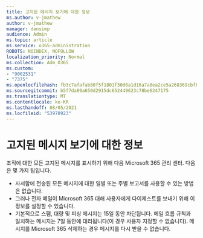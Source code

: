 ```yaml
---
title: 고지된 메시지 보기에 대한 정보
ms.author: v-jmathew
author: v-jmathew
manager: dansimp
audience: Admin
ms.topic: article
ms.service: o365-administration
ROBOTS: NOINDEX, NOFOLLOW
localization_priority: Normal
ms.collection: Adm_O365
ms.custom:
- "9002531"
- "7375"
ms.openlocfilehash: fb3c7afafab80f5f1801f30d6a1d16a7a8ea2ce5a268369cbfb41787e7a2cbc4
ms.sourcegitcommit: b5f7da89a650d2915dc652449623c78be6247175
ms.translationtype: MT
ms.contentlocale: ko-KR
ms.lasthandoff: 08/05/2021
ms.locfileid: "53978923"
---
```

# <a name="info-about-viewing-quarantined-messages"></a>고지된 메시지 보기에 대한 정보

조직에 대한 모든 고지된 메시지를 표시하기 위해 다음 Microsoft 365 관리 센터. 다음은 몇 가지 팁입니다.

- 사서함에 전송된 모든 메시지에 대한 일별 또는 주별 보고서를 사용할 수 있는 방법은 없습니다.
- 그러나 전자 메일이 Microsoft 365 대해 사용자에게 다이제스트를 보내기 위해 이 정보를 설정할 수 있습니다.
- 기본적으로 스팸, 대량 및 피싱 메시지는 15일 동안 차단됩니다. 메일 흐름 규칙과 일치하는 메시지는 7일 동안에 대리됩니다(이 경우 사용자 지정할 수 없습니다). 메시지를 Microsoft 365 삭제하는 경우 메시지를 다시 받을 수 없습니다.
